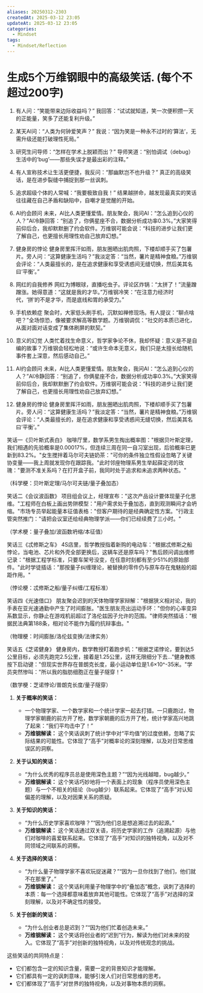 ```yaml
---
aliases: 20250312-2303
createdAt: 2025-03-12 23:05
updateAt: 2025-03-12 23:05
categories:
  - Mindset
tags:
  - Mindset/Reflection
---
```

# 生成5个万维钢眼中的高级笑话. (每个不超过200字)
1. 有人问：“笑能带来边际收益吗？” 我回答：“试试就知道，笑一次便积攒一天的正能量，笑多了还能复利升级。”
    
2. 某天AI问：“人类为何钟爱笑声？” 我说：“因为笑是一种永不过时的‘算法’，无需升级还能打破理性死局。”
    
3. 研究生问导师：“怎样在学术上脱颖而出？” 导师笑道：“别怕调试（debug）生活中的‘bug’——那些失误才是最出彩的注释。”
    
4. 有人宣称技术让生活更便捷，我反问：“那幽默岂不也升级？” 真正的高级笑话，是在进步裂缝中捕捉到那一丝讽刺。
    
5. 追求超级个体的人常喊：“我要极致自我！” 结果越拼命，越发现最真实的笑话往往藏在自己矛盾和缺陷中，自嘲才是觉醒的开始。

6. AI约会顾问
未来，AI比人类更懂爱情。朋友聚会，我问AI：“怎么追到心仪的人？”AI冷静回答：“别追了，你俩星座不合，数据分析成功率0.3%。”大家笑得前仰后合，我却默默删了约会软件。万维钢可能会说：“科技的进步让我们更了解自己，也更擅长用理性劝自己放弃幻想。”

7. 健身房的悖论
健身房里挥汗如雨，朋友圈晒出肌肉照，下楼却顺手买了包薯片。旁人问：“这算健康生活吗？”我淡定答：“当然，薯片是精神食粮。”万维钢会评论：“人类最擅长的，是在追求健康和享受诱惑间无缝切换，然后美其名曰‘平衡’。”

3. 网红的自我修养
网红为博眼球，直播吃虫子。评论区炸锅：“太拼了！”流量蹭蹭涨。她得意道：“这就是我的才华。”万维钢冷笑：“在注意力经济时代，‘拼’的不是才华，而是底线和胃的承受力。”

4. 手机依赖症
聚会时，大家低头刷手机，沉默如禅修现场。有人提议：“聊点啥吧？”全场惊恐，像被要求解高等数学题。万维钢调侃：“社交的本质已进化，从面对面对话变成了集体刷屏的默契。”

5. 意义的幻觉
人类忙着找生命意义，哲学家争论不休，我却怀疑：意义是不是自编的故事？万维钢会轻松地说：“或许生命本无意义，我们只是太擅长给随机事件套上深意，然后感动自己。”

6. AI约会顾问
未来，AI比人类更懂爱情。朋友聚会，我问AI：“怎么追到心仪的人？”AI冷静回答：“别追了，你俩星座不合，数据分析成功率0.3%。”大家笑得前仰后合，我却默默删了约会软件。万维钢可能会说：“科技的进步让我们更了解自己，也更擅长用理性劝自己放弃幻想。”

7. 健身房的悖论
健身房里挥汗如雨，朋友圈晒出肌肉照，下楼却顺手买了包薯片。旁人问：“这算健康生活吗？”我淡定答：“当然，薯片是精神食粮。”万维钢会评论：“人类最擅长的，是在追求健康和享受诱惑间无缝切换，然后美其名曰‘平衡’。”


笑话一《贝叶斯式表白》
咖啡厅里，数学系男生掏出概率图："根据贝叶斯定理，我们相遇的先验概率是0.00017%，但连续三周在同一自习室出现，后验概率已更新到83.2%。"女生搅拌着马尔可夫链奶茶："可你的条件独立性假设忽略了关键协变量——我上周就发现你在跟踪我。"此时邻座物理系男生举起薛定谔的玫瑰："要测不准关系吗？在打开盒子前，我同时处于追求和未追求两种状态。"

（科学梗：贝叶斯定理/马尔可夫链/量子叠加态）

笑话二《会议波函数》
项目组会议上，经理宣布："这次产品设计要体现量子化思维。"工程师在白板上画出势阱模型："用户需求处于叠加态，直到观测瞬间才会坍缩。"市场专员举起能量本征值表格："但客户期待的是经典确定性方案。"行政主管突然推门："请把会议室还给经典物理学派——你们已经续费了三小时。"

（学术梗：量子叠加/波函数坍缩/本征值）

笑话三《忒修斯之车》
4S店里，哲学教授指着新购的电动车："根据忒修斯之船悖论，当电池、芯片和外壳全部更换后，这辆车还是原车吗？"售后顾问调出维修记录："根据工程学标准，只要车架号没变，在任意时刻都有至少51%的原始部件。"此时学徒插话："那按量子纠缠理论，被替换的零件仍与原车存在鬼魅般的超距作用。"

（悖论梗：忒修斯之船/量子纠缠/工程标准）

笑话四《光速借口》
朋友聚会迟到的天体物理学家辩解："根据狭义相对论，我的手表在亚光速通勤中产生了时间膨胀。"医生朋友亮出运动手环："但你的心率变异系数显示，你静止在游戏机前超过了洛伦兹因子允许的范围。"律师突然插话："根据民法典第188条，相对论不能作为履约抗辩事由。"

（物理梗：时间膨胀/洛伦兹变换/法律实务）

笑话五《芝诺健身》
健身房内，数学教授盯着跑步机："根据芝诺悖论，要到达5公里目标，必须先跑完2.5公里，接着是1.25公里，这样无限细分下去..."健身教练按下启动键："但现实世界存在普朗克长度，最小运动单位是1.6×10^-35米。"学员突然惨叫："所以我的脂肪细胞正在量子隧穿！"

（数学梗：芝诺悖论/普朗克长度/量子隧穿）

1.  **关于概率的笑话：**

    * 一个物理学家、一个数学家和一个统计学家一起去打猎。一只鹿跑过，物理学家朝鹿的前方开了枪，数学家朝鹿的后方开了枪，统计学家高兴地跳了起来：“我们平均击中了！”
    * **万维钢解读：** 这个笑话讽刺了统计学中对“平均值”的过度依赖，忽略了实际结果的可能性。它体现了“高手”对概率论的深刻理解，以及对日常思维误区的洞察。

2.  **关于认知的笑话：**

    * “为什么优秀的程序员总是使用深色主题？”“因为光线越暗，bug越少。”
    * **万维钢解读：** 这个笑话巧妙地将一个表面上的现象（程序员使用深色主题）与一个不相关的结论（bug越少）联系起来。它体现了“高手”对认知偏差的理解，以及对因果关系的质疑。

3.  **关于知识的笑话：**

    * “为什么历史学家喜欢咖啡？”“因为他们总是想追溯过去的起源。”
    * **万维钢解读：** 这个笑话通过双关语，将历史学家的工作（追溯起源）与他们对咖啡的喜爱联系起来。它体现了“高手”对知识的独特视角，以及对不同领域之间联系的洞察。

4.  **关于选择的笑话：**

    * “为什么量子物理学家不喜欢玩捉迷藏？”“因为一旦你找到了他们，他们就不在那里了。”
    * **万维钢解读：** 这个笑话利用量子物理学中的“叠加态”概念，讽刺了选择的本质：每一个选择都意味着放弃其他可能性。它体现了“高手”对选择的深刻理解，以及对不确定性的接受。

5.  **关于创新的笑话：**

    * “为什么创业者总是迟到？”“因为他们忙着创造未来。”
    * **万维钢解读：** 这个笑话将创业者的“迟到”行为，解读为他们对未来的投入。它体现了“高手”对创新的独特视角，以及对传统观念的挑战。

这些笑话的共同特点是：

* 它们都包含一定的知识含量，需要一定的背景知识才能理解。
* 它们都具有一定的讽刺意味，能够引发人们对日常思维的思考。
* 它们都体现了“高手”对世界的独特视角，以及对事物本质的洞察。

